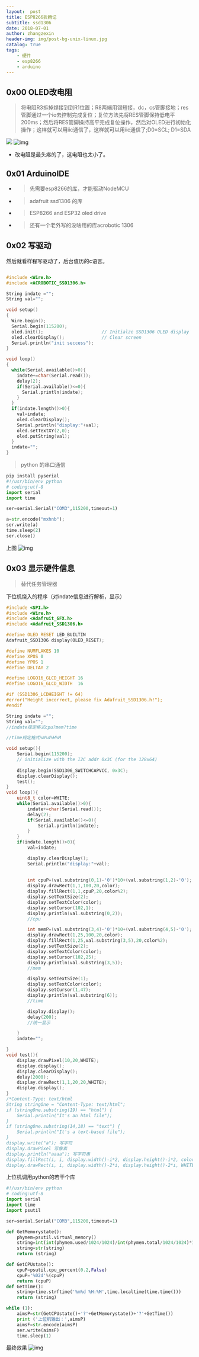 ```yaml
---
layout:  post
title: ESP8266折腾记
subtitle: ssd1306
date: 2018-07-01
author: zhangzexin
header-img: img/post-bg-unix-linux.jpg
catalog: true
tags:
    - 硬件
    - esp8266
    - arduino
---
```

## 0x00 OLED改电阻
> 将电阻R3拆掉焊接到到R1位置；R8两端用锡短接，dc，cs管脚接地；res管脚通过一个io去控制完成复位；复位方法先将RES管脚保持低电平200ms；然后将RES管脚操持高平完成复位操作，然后对OLED进行初始化操作；这样就可以用iic通信了，这样就可以用iic通信了;D0=SCL; D1=SDA

![](https://upload.cc/i1/2018/07/01/ZCEO7I.jpg)
![img](https://upload.cc/i1/2018/07/01/Gl59tm.jpg)

- 改电阻是最头疼的了，这电阻也太小了。

## 0x01 ArduinoIDE
- > 先需要esp8266的库，才能驱动NodeMCU
- > adafruit ssd1306 的库
- > ESP8266 and ESP32 oled drive
- > 还有一个老外写的没啥用的库acrobotic 1306

## 0x02 写驱动
然后就看样程写驱动了，后台值历的c语言。

```c

#include <Wire.h>
#include <ACROBOTIC_SSD1306.h>

String indate ="";
String val="";

void setup()
{
  Wire.begin();	
  Serial.begin(115200);
  oled.init();                      // Initialze SSD1306 OLED display
  oled.clearDisplay();              // Clear screen
  Serial.println("init seccess");
}

void loop()
{
  while(Serial.available()>0){
    indate+=char(Serial.read());
    delay(2);
    if(Serial.available()<=0){
      Serial.println(indate);
    }
  }
  if(indate.length()>0){
    val=indate;
    oled.clearDisplay();
    Serial.println("display:"+val);
    oled.setTextXY(2,0);
    oled.putString(val);
  }
  indate="";
}
```

>python 的串口通信

```py
pip install pyserial
#!/usr/bin/env python
# coding:utf-8
import serial
import time

ser=serial.Serial("COM3",115200,timeout=1)

a=str.encode("mxhnb");
ser.write(a)
time.sleep(2)
ser.close()

```

上图
![img](https://upload.cc/i1/2018/07/01/8S1KRw.jpg)
## 0x03 显示硬件信息

>替代任务管理器

下位机烧入的程序（对indate信息进行解析，显示）

```c
#include <SPI.h>
#include <Wire.h>
#include <Adafruit_GFX.h>
#include <Adafruit_SSD1306.h>

#define OLED_RESET LED_BUILTIN
Adafruit_SSD1306 display(OLED_RESET);

#define NUMFLAKES 10
#define XPOS 0
#define YPOS 1
#define DELTAY 2

#define LOGO16_GLCD_HEIGHT 16 
#define LOGO16_GLCD_WIDTH  16 

#if (SSD1306_LCDHEIGHT != 64)
#error("Height incorrect, please fix Adafruit_SSD1306.h!");
#endif

String indate ="";
String val="";
//indate规定格式cpu?mem?time

//time规定格式%m%d%H%M

void setup(){
	Serial.begin(115200);
	// initialize with the I2C addr 0x3C (for the 128x64)
	
	display.begin(SSD1306_SWITCHCAPVCC, 0x3C);
	display.clearDisplay();
	test();
}
void loop(){
	uint8_t color=WHITE;
	while(Serial.available()>0){
		indate+=char(Serial.read());
		delay(2);
		if(Serial.available()<=0){
			Serial.println(indate);
		}
	}
	if(indate.length()>0){
		val=indate;

		display.clearDisplay();
		Serial.println("display:"+val);
		
		
		int cpuP=(val.substring(0,1)-'0')*10+(val.substring(1,2)-'0');
		display.drawRect(1,1,100,20,color);
		display.fillRect(1,1,cpuP,20,color%2);
		display.setTextSize(2);
		display.setTextColor(color);
		display.setCursor(102,1);
		display.println(val.substring(0,2));
		//cpu

		int memP=(val.substring(3,4)-'0')*10+(val.substring(4,5)-'0');
		display.drawRect(1,25,100,20,color);
		display.fillRect(1,25,val.substring(3,5),20,color%2);
		display.setTextSize(2);
		display.setTextColor(color);
		display.setCursor(102,25);
		display.println(val.substring(3,5));
		//mem

		display.setTextSize(1);
		display.setTextColor(color);
		display.setCursor(1,47);
		display.println(val.substring(6));
		//time

		display.display();
		delay(200);
		//统一显示

	}
	indate="";

}
void test(){
	display.drawPixel(10,20,WHITE);
	display.display();
	display.clearDisplay();
	delay(2000);
	display.drawRect(1,1,20,20,WHITE);
	display.display();
}
/*Content-Type: text/html
String stringOne = "Content-Type: text/html";
if (stringOne.substring(19) == "html") {
    Serial.println("It's an html file"); 
} 
if (stringOne.substring(14,18) == "text") {
    Serial.println("It's a text-based file"); 
}
display.write("a"); 写字符
display.drawPixel 写像素
display.println("aaaa"); 写字符串
display.fillRect(i, i, display.width()-i*2, display.height()-i*2, color%2);
display.drawRect(i, i, display.width()-2*i, display.height()-2*i, WHITE);*/
```

上位机调用python的若干个库

```py
#!/usr/bin/env python
# coding:utf-8
import serial
import time
import psutil

ser=serial.Serial("COM3",115200,timeout=1)

def GetMemorystate():
	phymem=psutil.virtual_memory()
	string=int(int(phymem.used/1024/1024)/int(phymem.total/1024/1024)*100)
	string=str(string)
	return (string)

def GetCPUstate():
	cpuP=psutil.cpu_percent(0.2,False)
	cpuP='%02d'%(cpuP)
	return (cpuP)
def GetTime():
	string=time.strftime('%m%d %H:%M',time.localtime(time.time()))
	return (string)

while (1):
	aimsP=str(GetCPUstate()+'?'+GetMemorystate()+'?'+GetTime())
	print ('上位机输出：',aimsP)
	aimsF=str.encode(aimsP)
	ser.write(aimsF)
	time.sleep(1)

```

最终效果
![img](https://upload.cc/i1/2018/07/02/8DHI1r.jpg)
